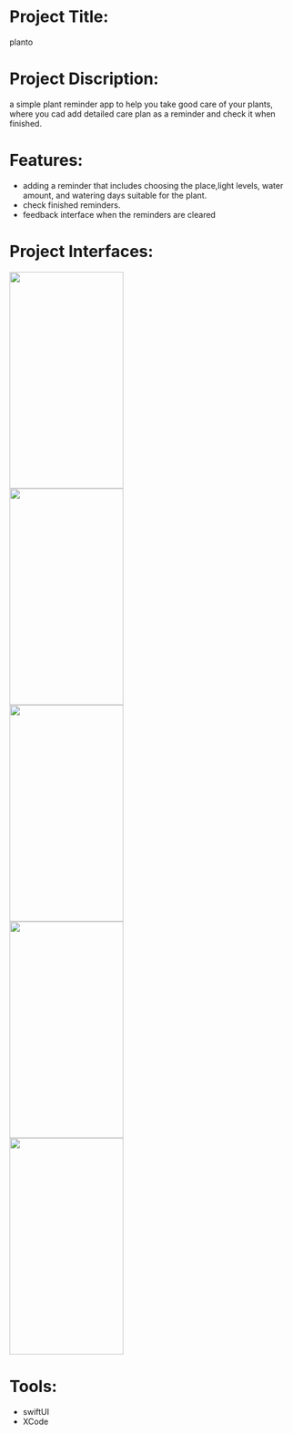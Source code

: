 # Project Title:
planto
# Project Discription:
a simple plant reminder app to help you take good care of your plants, where you cad add detailed care plan as a reminder and check it when finished. 
# Features:
- adding a reminder that includes choosing the place,light levels, water amount, and watering days suitable for the plant.
- check finished reminders.
- feedback interface when the reminders are cleared
  
# Project Interfaces:
<div>
<img src="https://github.com/user-attachments/assets/3e57bc82-500d-4f10-aecc-6fd5d450bde4" alt="" width="200" height="380">
</div>
<div>
<img src="https://github.com/user-attachments/assets/07c9c9fa-78a0-4e87-acb7-62c75bb616ad" alt="" width="200" height="380">
</div>
 <div>
<img src="https://github.com/user-attachments/assets/5a8bfab5-45f8-42db-8a82-24b5a696ace5" alt="" width="200" height="380">
</div>
<div>
<img src="https://github.com/user-attachments/assets/c4f52183-b3fe-4427-b065-d3ae7945d92d" alt="" width="200" height="380">
</div> 
<img src="https://github.com/user-attachments/assets/39de8405-bd74-46c7-af39-2eae5bb455de" alt="" width="200" height="380">

# Tools:
- swiftUI
- XCode
